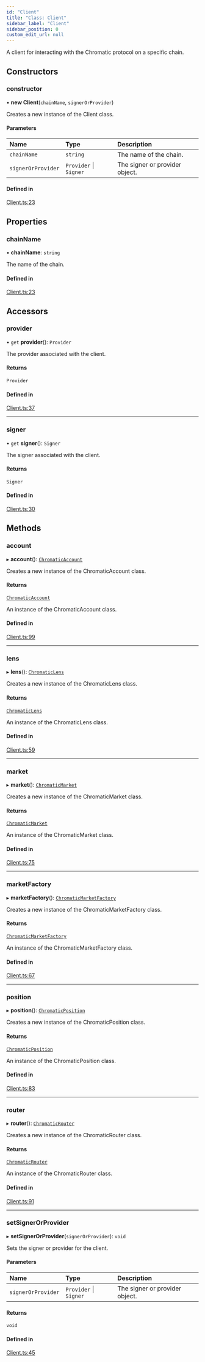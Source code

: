 ```yaml
---
id: "Client"
title: "Class: Client"
sidebar_label: "Client"
sidebar_position: 0
custom_edit_url: null
---
```


A client for interacting with the Chromatic protocol on a specific chain.

## Constructors

### constructor

• **new Client**(`chainName`, `signerOrProvider`)

Creates a new instance of the Client class.

#### Parameters

| Name | Type | Description |
| :------ | :------ | :------ |
| `chainName` | `string` | The name of the chain. |
| `signerOrProvider` | `Provider` \| `Signer` | The signer or provider object. |

#### Defined in

[Client.ts:23](https://github.com/chromatic-protocol/sdk/blob/15b6120/packages/sdk-ethers-v6/src/Client.ts#L23)

## Properties

### chainName

• **chainName**: `string`

The name of the chain.

#### Defined in

[Client.ts:23](https://github.com/chromatic-protocol/sdk/blob/15b6120/packages/sdk-ethers-v6/src/Client.ts#L23)

## Accessors

### provider

• `get` **provider**(): `Provider`

The provider associated with the client.

#### Returns

`Provider`

#### Defined in

[Client.ts:37](https://github.com/chromatic-protocol/sdk/blob/15b6120/packages/sdk-ethers-v6/src/Client.ts#L37)

___

### signer

• `get` **signer**(): `Signer`

The signer associated with the client.

#### Returns

`Signer`

#### Defined in

[Client.ts:30](https://github.com/chromatic-protocol/sdk/blob/15b6120/packages/sdk-ethers-v6/src/Client.ts#L30)

## Methods

### account

▸ **account**(): [`ChromaticAccount`](ChromaticAccount.md)

Creates a new instance of the ChromaticAccount class.

#### Returns

[`ChromaticAccount`](ChromaticAccount.md)

An instance of the ChromaticAccount class.

#### Defined in

[Client.ts:99](https://github.com/chromatic-protocol/sdk/blob/15b6120/packages/sdk-ethers-v6/src/Client.ts#L99)

___

### lens

▸ **lens**(): [`ChromaticLens`](ChromaticLens.md)

Creates a new instance of the ChromaticLens class.

#### Returns

[`ChromaticLens`](ChromaticLens.md)

An instance of the ChromaticLens class.

#### Defined in

[Client.ts:59](https://github.com/chromatic-protocol/sdk/blob/15b6120/packages/sdk-ethers-v6/src/Client.ts#L59)

___

### market

▸ **market**(): [`ChromaticMarket`](ChromaticMarket.md)

Creates a new instance of the ChromaticMarket class.

#### Returns

[`ChromaticMarket`](ChromaticMarket.md)

An instance of the ChromaticMarket class.

#### Defined in

[Client.ts:75](https://github.com/chromatic-protocol/sdk/blob/15b6120/packages/sdk-ethers-v6/src/Client.ts#L75)

___

### marketFactory

▸ **marketFactory**(): [`ChromaticMarketFactory`](ChromaticMarketFactory.md)

Creates a new instance of the ChromaticMarketFactory class.

#### Returns

[`ChromaticMarketFactory`](ChromaticMarketFactory.md)

An instance of the ChromaticMarketFactory class.

#### Defined in

[Client.ts:67](https://github.com/chromatic-protocol/sdk/blob/15b6120/packages/sdk-ethers-v6/src/Client.ts#L67)

___

### position

▸ **position**(): [`ChromaticPosition`](ChromaticPosition.md)

Creates a new instance of the ChromaticPosition class.

#### Returns

[`ChromaticPosition`](ChromaticPosition.md)

An instance of the ChromaticPosition class.

#### Defined in

[Client.ts:83](https://github.com/chromatic-protocol/sdk/blob/15b6120/packages/sdk-ethers-v6/src/Client.ts#L83)

___

### router

▸ **router**(): [`ChromaticRouter`](ChromaticRouter.md)

Creates a new instance of the ChromaticRouter class.

#### Returns

[`ChromaticRouter`](ChromaticRouter.md)

An instance of the ChromaticRouter class.

#### Defined in

[Client.ts:91](https://github.com/chromatic-protocol/sdk/blob/15b6120/packages/sdk-ethers-v6/src/Client.ts#L91)

___

### setSignerOrProvider

▸ **setSignerOrProvider**(`signerOrProvider`): `void`

Sets the signer or provider for the client.

#### Parameters

| Name | Type | Description |
| :------ | :------ | :------ |
| `signerOrProvider` | `Provider` \| `Signer` | The signer or provider object. |

#### Returns

`void`

#### Defined in

[Client.ts:45](https://github.com/chromatic-protocol/sdk/blob/15b6120/packages/sdk-ethers-v6/src/Client.ts#L45)
